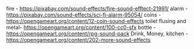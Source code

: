 fire - https://pixabay.com/sound-effects/fire-sound-efftect-21991/
alarm - https://pixabay.com/sound-effects/sci-fi-alarm-95054/
coins - https://opengameart.org/content/12-coin-sound-effects
toilet flusing and metal- https://opengameart.org/content/100-cc0-sfx
bottle - https://opengameart.org/content/rpg-sound-pack
Drink, Money, kitchen - https://opengameart.org/content/202-more-sound-effects
